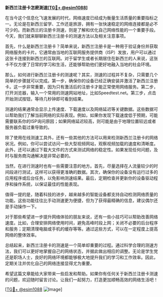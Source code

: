 **新西兰注册卡怎麽測速[[TG💪+ @esim1088](https://t.me/s/esim1088)]**

在当今这个信息化飞速发展的时代，网络速度已经成为衡量生活质量的重要指标之一。无论是在新西兰留学、工作还是旅游，拥有一张快速稳定的网络连接都是必不可少的。而新西兰的注册卡测速，则是了解和优化自己网络性能的一个重要手段。今天，我们就来聊聊新西兰注册卡的测速方法以及相关注意事项。

首先，什么是新西兰注册卡？简单来说，新西兰注册卡是一种用于验证身份并获取网络服务的卡片。它通常由当地的互联网服务提供商（ISP）发放，用户可以通过这张卡连接到新西兰的互联网。对于留学生或者长期居住在新西兰的人来说，这张卡不仅方便了日常的学习和生活，还能够帮助他们更好地融入当地的社会环境。

那么，如何进行新西兰注册卡的测速呢？其实，测速的过程并不复杂，只需要几个简单的步骤就可以完成。第一步，确保你的设备已经正确安装并激活了新西兰注册卡。这一步非常重要，因为只有激活后的注册卡才能正常使用网络服务。第二步，打开浏览器，输入一个常用的测速网站地址，比如Speedtest.net。第三步，点击开始测试按钮，等待几秒钟即可看到结果。

测速的结果通常会显示上传速度、下载速度以及网络延迟等关键数据。这些数据可以帮助我们了解当前网络的实际表现。例如，如果你发现下载速度低于预期，可能需要联系你的ISP询问原因；如果网络延迟较高，则可能是由于地理位置较远或者服务器负载过重导致的。

除了使用在线测速工具外，还有一些其他的方法可以用来检测新西兰注册卡的网络状况。例如，你可以尝试访问一些大型视频网站，观察视频加载的速度和清晰度。此外，还可以通过下载大文件的方式来测试网络的稳定性。如果发现任何问题，及时与服务商沟通解决是非常必要的。

当然，在进行测速时也有一些需要注意的地方。首先，尽量选择在人流量较少的时间段进行测试，这样可以获得更准确的数据。其次，确保你的设备没有运行过多的应用程序或后台任务，以免影响测速结果。最后，定期检查并更新你的设备驱动程序和操作系统，以保证最佳的性能表现。

值得一提的是，随着科技的进步，越来越多的智能设备都支持自动检测网络质量的功能。这些功能往往比手动测速更为便捷，但为了获得最精确的信息，建议偶尔还是手动操作一下。

对于那些希望进一步提升网络体验的朋友来说，还有一些小技巧可以帮助改善网络速度。比如，合理安排网络使用时间，避免高峰时段上网；关闭不必要的后台程序和服务；定期清理电脑或手机的缓存等等。通过这些方式，可以在一定程度上提高网络的整体效率。

总结起来，新西兰注册卡的测速是一个简单却重要的过程。通过科学合理的测速方法，我们可以更好地掌握自己的网络状态，并据此做出相应的调整。无论是学生党还是职场人士，良好的网络环境都能够极大地提升我们的学习和工作效率。因此，定期关注并优化自己的网络连接显得尤为重要。

希望这篇文章能给大家带来一些启发和帮助。如果你有任何关于新西兰注册卡测速的问题，欢迎随时留言讨论。让我们一起努力，打造更加顺畅高效的网络生活吧！

[[TG💪+ @esim1088](https://t.me/s/esim1088) ![Image](https://i.postimg.cc/4NQfJmqS/Snipaste-2025-05-13-00-14-12.png)]